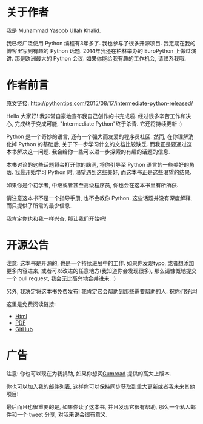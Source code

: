 # 关于作者

我是 Muhammad Yasoob Ullah Khalid. 

我已经广泛使用 Python 编程有3年多了. 我也参与了很多开源项目. 
我定期在我的博客里写到有趣的 Python 话题. 2014年我还在柏林举办的 EuroPython 上做过演讲. 那是欧洲最大的 Python 会议. 如果你能给我有趣的工作机会, 请联系我哦.

# 作者前言
> 
原文链接: http://pythontips.com/2015/08/17/intermediate-python-released/

Hello 大家好! 我非常自豪地宣布我自己创作的书完成啦. 
经过很多辛苦工作和决心, 完成终于变成可能, "Intermediate Python"终于杀青. 
它还将持续更新 :)

Python 是一个奇妙的语言, 还有一个强大而友爱的程序员社区.
然而, 在你理解消化掉 Python 的基础后, 关于下一步学习什么的文档比较缺乏. 而我正是要通过这本书解决这一问题.
我会给你一些可以进一步探索的有趣的话题的信息.

本书讨论的这些话题将会打开你的脑洞, 将你引导至 Python 语言的一些美好的角落. 我最开始学习 Python 时, 渴望遇到这些美好, 而这本书正是这些渴望的结果.

如果你是个初学者, 中级或者甚至高级程序员, 你也会在这本书里有所所获.

请注意这本书不是一个指导手册, 也不会教你 Python. 这些话题并没有深度解释, 而只提供了所需的最少信息.

我肯定你也和我一样兴奋, 那让我们开始吧!

# 开源公告
注意: 这本书是开源的, 也是一个持续进展中的工作. 如果你发现typo, 或者想添加更多内容进来, 或者可以改进的任意地方(我知道你会发现很多),  那么请慷慨地提交一个 pull request, 我会无比高兴地合并进来. :)

另外, 我决定将这本书免费发布!   我肯定它会帮助到那些需要帮助的人. 祝你们好运!

这里是免费阅读链接:
- [Html](http://book.pythontips.com/) 
- [PDF](http://readthedocs.org/projects/intermediatepythongithubio/downloads/pdf/latest/)
- [GitHub](https://github.com/IntermediatePython/intermediatePython)

# 广告
注意: 你也可以现在为我捐助, 如果你想买[Gumroad](https://gumroad.com/l/intermediate_python) 提供的高大上版本.

你也可以加入我的[邮件列表](http://eepurl.com/bwjcej), 这样你可以保持同步获取到重大更新或者我未来其他项目!

最后而且也很重要的是, 如果你读了这本书, 并且发现它很有帮助, 那么一个私人邮件和一个 tweet 分享, 对我来说会很有意义.
